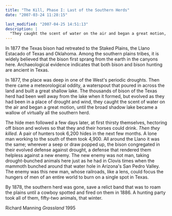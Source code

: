 ```yaml
---
title: "The Kill, Phase I: Last of the Southern Herds"
date: "2007-03-24 11:28:15"

last_modified: "2007-04-25 14:51:13"
description: |
  "They caught the scent of water on the air and began a great motion, until the broad shadow lake became a wallow of virtually all the southern herd... The hide men followed a few days later."
---
```


In 1877 the Texas bison had retreated to the Staked Plains, the Llano Estacado of Texas and Oklahoma. Among the southern plains tribes, it is widely believed that the bison first sprang from the earth in the canyons here. Archaeological evidence indicates that both bison and bison hunting are ancient in Texas. 

In 1877, the place was deep in one of the West's  periodic droughts. Then there came a meteorological oddity, a waterspout that poured in across the land and built a great shallow lake. The thousands of bison of the Texas herd had been well away from the lake when it formed, but evolved as they had been in a place of drought and wind, they caught the scent of water on the air and began a great motion, until the broad shadow lake became a wallow of virtually all the southern herd.

The hide men followed a few days later, at first thirsty themselves, hectoring off bison and wolves so that they and their horses could drink. _Then they killed._ A pair of hunters took 6,200 hides in the next few months. A lone man working to the south of them took 4,900. All around the Llano it was the same; wherever a seep or draw popped up, the bison congregated in their evolved defense against drought, a defense that rendered them helpless against a new enemy. The new enemy was not man, taking drought-bunched animals here just as he had in Clovis times when the mammoth bunched around that water hole in Arizona's San Pedro Valley. The enemy was this new man, whose railroads, like a lens, could focus the hungers of men of an entire world to burn on a single spot in Texas.

By 1878, the southern herd was gone, save a relict band that was to roam the plains until a cowboy spotted and fired on them in 1886. A hunting party took all of them, fifty-two animals, that winter.

Richard Manning
_Grassland_
1995
